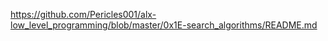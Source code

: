 https://github.com/Pericles001/alx-low_level_programming/blob/master/0x1E-search_algorithms/README.md
